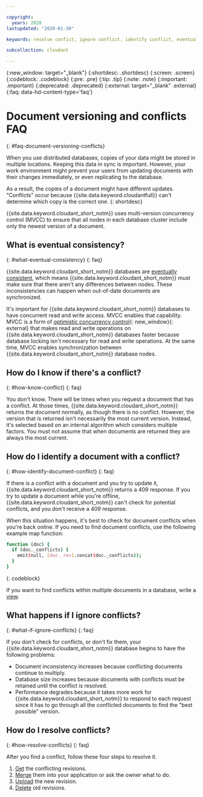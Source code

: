 ```yaml
---

copyright:
  years: 2020
lastupdated: "2020-01-30"

keywords: resolve confict, ignore conflict, identify conflict, eventual consistency

subcollection: cloudant

---
```


{:new_window: target="_blank"}
{:shortdesc: .shortdesc}
{:screen: .screen}
{:codeblock: .codeblock}
{:pre: .pre}
{:tip: .tip}
{:note: .note}
{:important: .important}
{:deprecated: .deprecated}
{:external: target="_blank" .external}
{:faq: data-hd-content-type='faq'}

<!-- Acrolinx: 2019 -->

# Document versioning and conflicts FAQ
{: #faq-document-versioning-conflicts}

When you use distributed databases, copies of your data might be stored in multiple locations. Keeping this data in sync is important. However, your work environment might prevent your users from updating documents with their changes immediately, or even replicating to the database. 

As a result, the copies of a document might have different updates. "Conflicts" occur because {{site.data.keyword.cloudantfull}} can't determine which copy is the correct one.
{: shortdesc}

{{site.data.keyword.cloudant_short_notm}} uses multi-version concurrency control (MVCC) to ensure that all nodes in each database cluster include only the newest version of a document.

## What is eventual consistency?
{: #what-eventual-consistency}
{: faq}

{{site.data.keyword.cloudant_short_notm}} databases are [eventually consistent](/docs/services/Cloudant?topic=cloudant-cap-theorem#cap-theorem), which means {{site.data.keyword.cloudant_short_notm}} must make sure that there aren't any differences between nodes. These inconsistencies can happen when out-of-date documents are synchronized.

It's important for {{site.data.keyword.cloudant_short_notm}} databases to have concurrent read and write access. MVCC enables that capability. MVCC is a form of [optimistic concurrency control](http://en.wikipedia.org/wiki/Optimistic_concurrency_control){: new_window}{: external} that makes read and write operations on {{site.data.keyword.cloudant_short_notm}} databases faster because database locking isn't necessary for read and write operations.  At the same time, MVCC enables synchronization between {{site.data.keyword.cloudant_short_notm}} database nodes.

## How do I know if there's a conflict?
{: #how-know-conflict}
{: faq}

You don't know. There will be times when you request a document that has a conflict. At those times, {{site.data.keyword.cloudant_short_notm}} returns the document normally, as though there is no conflict. However, the version that is returned isn't necessarily the most current version. Instead, it's selected based on an internal algorithm which considers multiple factors. You must not assume that when documents are returned they are always the most current.

## How do I identify a document with a conflict?
{: #how-identify-document-conflict}
{: faq}

If there is a conflict with a document and you try to update it, {{site.data.keyword.cloudant_short_notm}} returns a 409 response.  If you try to update a document while you're offline, {{site.data.keyword.cloudant_short_notm}} can't check for potential conflicts, and you don't receive a 409 response. 

When this situation happens, it's best to check for document conflicts when you're back online. If you need to find document conflicts, use the following example map function:

```sh
function (doc) {
  if (doc._conflicts) {
    emit(null, [doc._rev].concat(doc._conflicts));
  }
}
```
{: codeblock}

If you want to find conflicts within multiple documents in a database, write a [view](/docs/services/Cloudant?topic=cloudant-views-mapreduce#views-mapreduce).

## What happens if I ignore conflicts? 
{: #what-if-ignore-conflicts}
{: faq}

If you don't check for conflicts, or don't fix them, your {{site.data.keyword.cloudant_short_notm}} database begins to have the following problems:

- Document inconsistency increases because conflicting documents continue to multiply. 
- Database size increases because documents with conflicts must be retained until the conflict is resolved. 
- Performance degrades because it takes more work for {{site.data.keyword.cloudant_short_notm}} to respond to each request since it has to go through all the conflicted documents to find the "best possible" version. 

## How do I resolve conflicts?
{: #how-resolve-conflicts}
{: faq}

After you find a conflict, follow these four steps to resolve it.

1.  [Get](/docs/services/Cloudant?topic=cloudant-document-versioning-and-mvcc#get-conflicting-revisions-mvcc) the conflicting revisions.
2.  [Merge](/docs/services/Cloudant?topic=cloudant-document-versioning-and-mvcc#merge-the-changes-mvcc) them into your application or ask the owner what to do.
3.  [Upload](/docs/services/Cloudant?topic=cloudant-document-versioning-and-mvcc#upload-the-new-revision-mvcc) the new revision.
4.  [Delete](/docs/services/Cloudant?topic=cloudant-document-versioning-and-mvcc#delete-old-revisions-mvcc) old revisions.